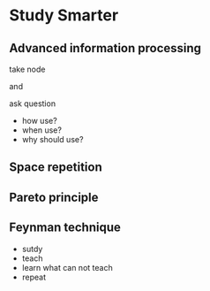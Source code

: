 # Study Smarter


## Advanced information processing

take node

and

ask question
* how use?
* when use?
* why should use?

## Space repetition


## Pareto principle

## Feynman technique

* sutdy
* teach
* learn what can not teach
* repeat